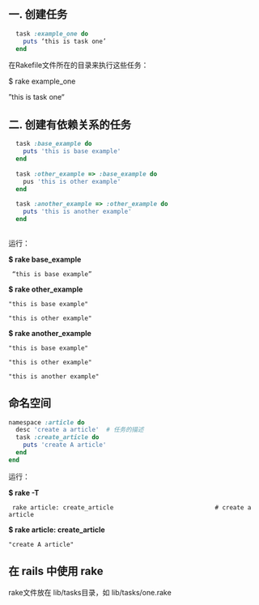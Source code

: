 ## 一. 创建任务

```ruby
  task :example_one do
    puts ‘this is task one’
  end
``` 

在Rakefile文件所在的目录来执行这些任务：

$ rake example_one

”this is task one“

## 二. 创建有依赖关系的任务

```ruby
  task :base_example do
    puts 'this is base example'
  end
  
  task :other_example => :base_example do
    pus 'this is other example'
  end
  
  task :another_example => :other_example do
    puts 'this is another example'
  end
  
```

运行：

**$ rake base_example**

     “this is base example”

**$ rake other_example**

    "this is base example"

    "this is other example"

**$ rake another_example**

    "this is base example"

    "this is other example"

    "this is another example"
    
    
## 命名空间

```ruby
namespace :article do
  desc 'create a article'  # 任务的描述
  task :create_article do
    puts 'create A article'
  end
end
```

运行：

**$ rake -T**

     rake article: create_article                            # create a article
  

**$ rake article: create_article**

    "create A article"
    
    
## 在 rails 中使用 rake

rake文件放在 lib/tasks目录，如 lib/tasks/one.rake
    
    



